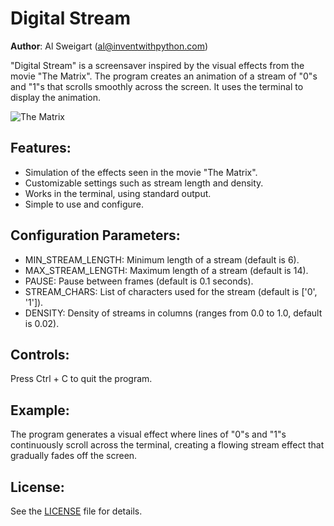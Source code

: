 # Digital Stream

**Author**: Al Sweigart (al@inventwithpython.com)

"Digital Stream" is a screensaver inspired by the visual effects from the movie "The Matrix". The program creates an animation of a stream of "0"s and "1"s that scrolls smoothly across the screen. It uses the terminal to display the animation.

![The Matrix](https://klike.net/uploads/posts/2023-02/1676529656_1.jpg)

## Features:
- Simulation of the effects seen in the movie "The Matrix".
- Customizable settings such as stream length and density.
- Works in the terminal, using standard output.
- Simple to use and configure.

## Configuration Parameters:
- MIN_STREAM_LENGTH: Minimum length of a stream (default is 6).
- MAX_STREAM_LENGTH: Maximum length of a stream (default is 14).
- PAUSE: Pause between frames (default is 0.1 seconds).
- STREAM_CHARS: List of characters used for the stream (default is ['0', '1']).
- DENSITY: Density of streams in columns (ranges from 0.0 to 1.0, default is 0.02).

## Controls:
Press Ctrl + C to quit the program.

## Example:
The program generates a visual effect where lines of "0"s and "1"s continuously scroll across the terminal, creating a flowing stream effect that gradually fades off the screen.

## License:
See the [LICENSE](LICENSE) file for details.

